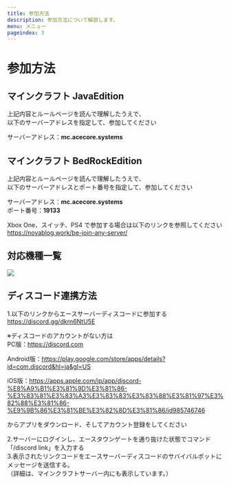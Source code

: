 ```yaml
---
title: 参加方法
description: 参加方法について解説します。
menu: メニュー
pageindex: 3
---
```

# 参加方法

## マインクラフト JavaEdition

上記内容とルールページを読んで理解したうえで、\
以下のサーバーアドレスを指定して、参加してください

サーバーアドレス：**mc.acecore.systems**

## マインクラフト BedRockEdition

上記内容とルールページを読んで理解したうえで、\
以下のサーバーアドレスとポート番号を指定して、参加してください

サーバーアドレス：**mc.acecore.systems**\
ポート番号：**19133**

Xbox One、スイッチ、PS4 で参加する場合は以下のリンクを参照してください\
https://novablog.work/be-join-any-server/

## 対応機種一覧

<!--StartFragment-->

![](/img/対応機種.png)

<!--EndFragment-->

## ディスコード連携方法

1.以下のリンクからエースサーバーディスコードに参加する\
https://discord.gg/dkrn6NtU5E

﻿﻿※ディスコードのアカウントがない方は\
PC版：https://discord.com

Android版：https://play.google.com/store/apps/details?id=com.discord&hl=ja&gl=US

iOS版：https://apps.apple.com/jp/app/discord-%E8%A9%B1%E3%81%9D%E3%81%86-%E3%83%81%E3%83%A3%E3%83%83%E3%83%88%E3%81%97%E3%82%88%E3%81%86-%E9%9B%86%E3%81%BE%E3%82%8D%E3%81%86/id985746746

からアプリをダウンロード、そしてアカウント登録をしてください

2.サーバーにログインし、エースタウンゲートを通り抜けた状態でコマンド「/discord link」を入力する\
3.表示されたリンクコードをエースサーバーディスコードのサバイバルボットにメッセージを送信する。\
（詳細は、マインクラフトサーバー内にも表示しています。）